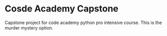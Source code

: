 # Cosde Academy Capstone
Capstone project for code academy python pro intensive course.
This is the murder mystery option.
